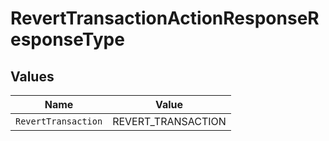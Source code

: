 # RevertTransactionActionResponseResponseType


## Values

| Name                | Value               |
| ------------------- | ------------------- |
| `RevertTransaction` | REVERT_TRANSACTION  |